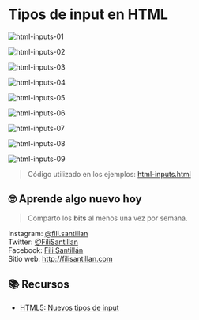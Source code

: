 # Tipos de input en HTML

![html-inputs-01](./html-inputs-01.png)

![html-inputs-02](./html-inputs-02.png)

![html-inputs-03](./html-inputs-03.png)

![html-inputs-04](./html-inputs-04.png)

![html-inputs-05](./html-inputs-05.png)

![html-inputs-06](./html-inputs-06.png)

![html-inputs-07](./html-inputs-07.png)

![html-inputs-08](./html-inputs-08.png)

![html-inputs-09](./html-inputs-09.png)

> Código utilizado en los ejemplos: [html-inputs.html](/BitSnack/html-inputs/html-input.md)

## 🤓 Aprende algo nuevo hoy

> Comparto los **bits** al menos una vez por semana.

Instagram: [@fili.santillan](https://www.instagram.com/fili.santillan/)  
Twitter: [@FiliSantillan](https://twitter.com/FiliSantillan)  
Facebook: [Fili Santillán](https://www.facebook.com/FiliSantillan96/)  
Sitio web: http://filisantillan.com

## 📚 Recursos

-   [HTML5: Nuevos tipos de input](https://filisantillan.com/blog/input-html5/)
